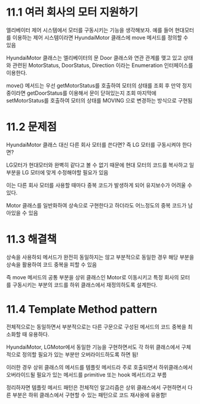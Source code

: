 # 11.1 여러 회사의 모터 지원하기

엘리베이터 제어 시스템에서 모터를 구동시키는 기능을 생각해보자. 예를 들어 현대모터를 이용하는 제어 시스템이라면 HyundaiMotor 클래스에 move 메서드를 정의할 수 있음

HyundaiMotor 클래스는 엘리베이터의 문 Door 클래스와 연관 관계를 맺고 있고 상태와 관련된 MotorStatus, DoorStatus, Direction 이라는 Enumeration 인터페이스를 이용한다.

move() 메서드는 우선 getMotorStatus를 호출하여 모터의 상태를 조회 후 만약 정지중이라면 getDoorStatus를 이용해서 문이 닫혀있는지 조회 마지막에 setMotorStatus를 호출하여 모터의 상태를 MOVING 으로 변경하는 방식으로 구현됨

# 11.2 문제점

HyundaiMotor 클래스 대신 다른 회사 모터를 쓴다면? 즉 LG 모터를 구동시켜야 한다면?

LG모터가 현대모터와 완벽히 같다고 볼 수 없기 때문에 현대 모터의 코드를 복사하고 일부분을 LG 모터에 맞게 수정해야할 필요가 있음

이는 다른 회사 모터를 사용할 때마다 중복 코드가 발생하게 되어 유지보수가 어려울 수 있다.

Motor 클래스를 일반화하여 상속으로 구현한다고 하더라도 어느정도의 중복 코드가 남아있을 수 있음

# 11.3 해결책

상속을 사용하되 메서드가 완전히 동일하지는 않고 부분적으로 동일한 경우 해당 부분을 상속을 활용하여 코드 중복을 피할 수 있음

즉 move 메서드의 공통 부분을 상위 클래스인 Motor로 이동시키고 특정 회사의 모터를 구동시키는 부분의 코드를 하위 클래스에서 재정의하도록 설계한다.

# 11.4 Template Method pattern

전체적으로는 동일하면서 부분적으로는 다른 구문으로 구성된 메서드의 코드 중복을 최소화할 때 유용하다.

HyundaiMotor, LGMotor에서 동일한 기능을 구현하면서도 각 하위 클래스에서 구체적으로 정의할 필요가 있는 부분만 오버라이드하도록 하면 됨!

이러한 경우 상위 클래스의 메서드를 템플릿 메서드라 주로 호출되면서 하위클래스에서 오버라이드될 필요가 있는 메서드를 primitive 또는 hook 메서드라고 부름

정리하자면 템플릿 메서드 패턴은 전체적인 알고리즘은 상위 클래스에서 구현하면서 다른 부분은 하위 클래스에서 구현할 수 있는 패턴으로 코드 재사용에 유용함!
